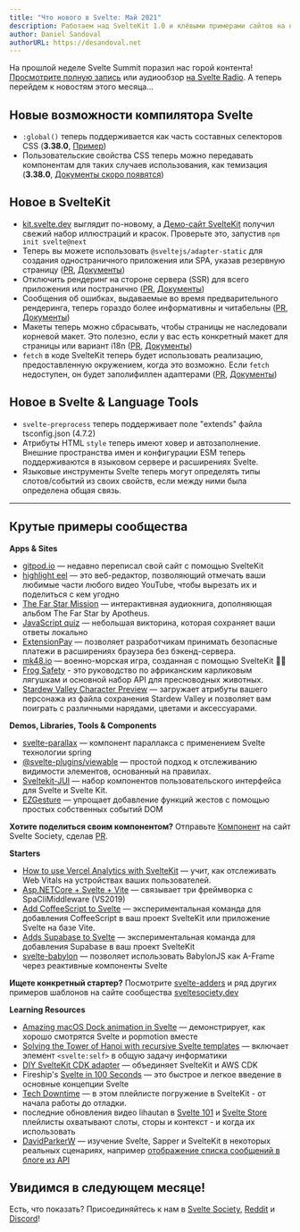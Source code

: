 ```yaml
---
title: "Что нового в Svelte: Май 2021"
description: Работаем над SvelteKit 1.0 и клёвыми примерами сайтов на нём!
author: Daniel Sandoval
authorURL: https://desandoval.net
---
```


На прошлой неделе Svelte Summit поразил нас горой контента! [Просмотрите полную запись](https://www.youtube.com/watch?v=fnr9XWvjJHw) или аудиообзор [на Svelte Radio](https://www.svelteradio.com/episodes/svelte-summit-party-episode). А теперь перейдем к новостям этого месяца...


## Новые возможности компилятора Svelte

- `:global()` теперь поддерживается как часть составных селекторов CSS (**3.38.0**, [Пример](https://ru.svelte.dev/repl/54148fd2af484f2c84977c94e523c7c5?version=3.38.0))
- Пользовательские свойства CSS теперь можно передавать компонентам для таких случаев использования, как темизация (**3.38.0**, [Документы скоро появятся](https://github.com/sveltejs/svelte/issues/6268))


## Новое в SvelteKit

- [kit.svelte.dev](https://ru.kit.svelte.dev/) выглядит по-новому, а [Демо-сайт SvelteKit](https://netlify.demo.svelte.dev/) получил свежий набор иллюстраций и красок. Проверьте это, запустив `npm init svelte@next`
- Теперь вы можете использовать `@sveltejs/adapter-static` для создания одностраничного приложения или SPA, указав резервную страницу ([PR](https://github.com/sveltejs/kit/pull/1181), [Документы](https://github.com/sveltejs/kit/tree/master/packages/adapter-static))
- Отключить рендеринг на стороне сервера (SSR) для всего приложения или постранично ([PR](https://github.com/sveltejs/kit/pull/713), [Документы](https://ru.kit.svelte.dev/docs#ssr-i-javascript-ssr))
- Сообщения об ошибках, выдаваемые во время предварительного рендеринга, теперь гораздо более информативны и читабельны ([PR](https://github.com/sveltejs/kit/pull/1062), [Документы](https://ru.kit.svelte.dev/docs#makety-straniczy-oshibok))
- Макеты теперь можно сбрасывать, чтобы страницы не наследовали корневой макет. Это полезно, если у вас есть конкретный макет для страницы или вариант i18n ([PR](https://github.com/sveltejs/kit/pull/1061), [Документы](https://ru.kit.svelte.dev/docs#lmakety-straniczy-oshibok))
- `fetch` в коде SvelteKit теперь будет использовать реализацию, предоставленную окружением, когда это возможно. Если `fetch` недоступен, он будет заполифиллен адаптерами ([PR](https://github.com/sveltejs/kit/pull/1066), [Документы](https://ru.kit.svelte.dev/docs#zagruzka-dannyh-poluchaemye-znacheniya-fetch)) 


## Новое в Svelte & Language Tools

- `svelte-preprocess` теперь поддерживает поле "extends" файла tsconfig.json (4.7.2)
- Атрибуты HTML `style` теперь имеют ховер и автозаполнение. Внешние пространства имен и конфигурации ESM теперь поддерживаются в языковом сервере и расширениях Svelte.
- Языковые инструменты Svelte теперь могут определять типы слотов/событий из своих свойств, если между ними была определена общая связь.

---

## Крутые примеры сообщества

**Apps & Sites**

- [gitpod.io](https://github.com/gitpod-io/website) — недавно переписал свой сайт с помощью SvelteKit
- [highlight eel](https://highlighteel.com/) — это веб-редактор, позволяющий отмечать ваши любимые части любого видео YouTube, чтобы вырезать их и поделиться с кем угодно
- [The Far Star Mission](https://thefarstar.apotheus.net/) — интерактивная аудиокнига, дополняющая альбом The Far Star by Apotheus.
- [JavaScript quiz](https://github.com/nclskfm/javascript-quiz) — небольшая викторина, которая сохраняет ваши ответы локально
- [ExtensionPay](https://extensionpay.com/) — позволяет разработчикам принимать безопасные платежи в расширениях браузера без бэкенд-сервера.
- [mk48.io](https://mk48.io/) — военно-морская игра, созданная с помощью SvelteKit 👍🏻
- [Frog Safety](https://frog-safety.vercel.app/) - это руководство по африканским карликовым лягушкам и основной набор API для пресноводных животных.
- [Stardew Valley Character Preview](https://github.com/overscore-media/stardew-valley-character-preview) — загружает атрибуты вашего персонажа из файла сохранения Stardew Valley и позволяет вам поиграть с различными нарядами, цветами и аксессуарами.


**Demos, Libraries, Tools & Components**

- [svelte-parallax](https://github.com/kindoflew/svelte-parallax) — компонент параллакса с применением Svelte технологии spring
- [@svelte-plugins/viewable](https://github.com/svelte-plugins/viewable) — простой подход к отслеживанию видимости элементов, основанный на правилах.
- [Sveltekit-JUI](https://github.com/Wolfr/sveltekit-jui) — набор компонентов пользовательского интерфейса для Svelte и Svelte Kit.
- [EZGesture](https://github.com/mhmd-22/ezgesture#integrating-with-other-frameworks) — упрощает добавление функций жестов с помощью простых собственных событий DOM

**Хотите поделиться своим компонентом?** Отправьте [Компонент](https://sveltesociety.dev/components) на сайт Svelte Society, сделав [PR](https://github.com/svelte-society/sveltesociety.dev/blob/master/src/pages/components/components.json).


**Starters**

- [How to use Vercel Analytics with SvelteKit](https://ivoberger.com/posts/using-vercel-analytics-with-svelte-kit) — учит, как отслеживать Web Vitals на устройствах ваших пользователей.
- [Asp.NETCore + Svelte + Vite](https://github.com/Kiho/aspcore-spa-cli/tree/master/samples/SviteSample) — связывает три фреймворка с SpaCliMiddleware (VS2019)
- [Add CoffeeScript to Svelte](https://github.com/Leftium/coffeescript-adder) — экспериментальная команда для добавления CoffeeScript в ваш проект SvelteKit или приложение Svelte на базе Vite.
- [Adds Supabase to Svelte](https://github.com/joshnuss/svelte-supabase) — экспериментальная команда для добавления Supabase в ваш проект SvelteKit
- [svelte-babylon](https://github.com/SectorXUSA/svelte-babylon) — позволяет использовать BabylonJS как A-Frame через реактивные компоненты Svelte

**Ищете конкретный стартер?** Посмотрите [svelte-adders](https://github.com/svelte-add/svelte-adders) и ряд других примеров шаблонов на сайте сообщества [sveltesociety.dev](https://sveltesociety.dev/templates/)


**Learning Resources**

- [Amazing macOS Dock animation in Svelte](https://dev.to/puruvj/amazing-macos-dock-animation-in-svelte-5hfb) — демонстрирует, как хорошо смотрятся Svelte и popmotion вместе
- [Solving the Tower of Hanoi with recursive Svelte templates](https://geoffrich.net/posts/svelte-tower-of-hanoi/) — включает элемент `<svelte:self>` в общую задачу информатики
- [DIY SvelteKit CDK adapter](https://dev.to/juranki/diy-sveltekit-cdk-adapter-3enp) — объединяет SvelteKit и AWS CDK
- Fireship's [Svelte in 100 Seconds](https://www.youtube.com/watch?v=rv3Yq-B8qp4) — это быстрое и легкое введение в основные концепции Svelte
- [Tech Downtime](https://www.youtube.com/watch?v=tsePBA2JC7o&list=PLualcIC6WNK1LHIYx2Tg9AQfTQDv4zNPu) — в этом плейлисте погружение в SvelteKit - от начала работы до отладки.
- последние обновления видео lihautan в [Svelte 101](https://www.youtube.com/watch?v=rwYgOU0WmVk&list=PLoKaNN3BjQX3mxDEVG3oGJx2ByXnue_gR&index=59) и [Svelte Store](https://www.youtube.com/watch?v=p4GmT0trCPE&list=PLoKaNN3BjQX3fG-XOSwsPHtnV8FUY6lgK&index=19) плейлисты охватывают слоты, сторы и контекст - и когда их использовать
- [DavidParkerW](https://www.youtube.com/c/DavidParkerW/playlists) — изучение Svelte, Sapper и SvelteKit в некоторых реальных сценариях, например [отображение списка сообщений в блоге из API](https://www.youtube.com/watch?v=kAPVFgFnxaM&list=PLPqKsyEGhUna6cvm6d4vZNI6gbt_0S4Xx)



## Увидимся в следующем месяце!

Есть, что показать? Присоединяйтесь к нам в [Svelte Society](https://sveltesociety.dev/), [Reddit](https://www.reddit.com/r/sveltejs/) и [Discord](https://discord.com/invite/yy75DKs)!